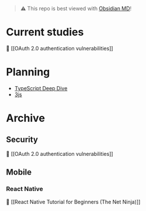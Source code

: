 > ⚠ This repo is best viewed with [Obsidian MD](https://obsidian.md/)!
# Current studies
📃 [[OAuth 2.0 authentication vulnerabilities]]

# Planning
- [TypeScript Deep Dive](https://basarat.gitbook.io/typescript/getting-started)
- [3js](https://threejs.org/)

# Archive
## Security
📃 [[OAuth 2.0 authentication vulnerabilities]]

## Mobile
### React Native
📃 [[React Native Tutorial for Beginners (The Net Ninja)]]